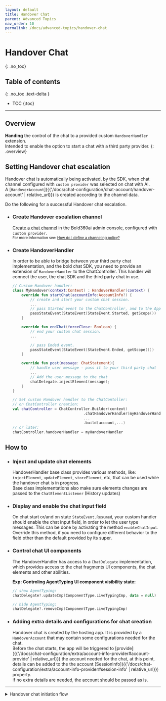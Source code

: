 ```yaml
---
layout: default
title: Handover Chat
parent: Advanced Topics
nav_order: 10
permalink: /docs/advanced-topics/handover-chat
---
```


# Handover Chat
{: .no_toc}


## Table of contents
{: .no_toc .text-delta }

- TOC
{:toc}

--- 

## Overview
**Handing** the control of the chat to a provided custom `HandoverHandler` extension.   
Intended to enable the option to start a chat with a third party provider. 
{: .overview}

## Setting Handover chat escalation
Handover chat is automatically being activated, by the SDK, when chat channel configured with `custom provider` was selected on chat with AI.   
A [`HandoverAccount`]({{'/docs/chat-configuration/chat-account/handover-account' | relative_url}}) is created according to the channel data.

Do the following for a successful Handover chat escalation.

- ### Create Handover escalation channel
    [Create a chat channel](https://developer.bold360.com/help/EN/Bold360API/Bold360API/c_use_ww_integration.html) in the Bold360ai admin console, configured with `custom provider`.   
    <sup>For more information see: [How do I define a channeling policy?](https://support.bold360.com/bold360/help/how-do-i-define-channeling-policy)</sup>


- ### Create HandoverHandler
    In order to be able to bridge between your third party chat implementation, and the bold chat SDK, you need to provide an extension of `HandoverHandler` to the ChatController. This handler will connect the user, the chat SDK and the third party  chat in use.

    ```kotlin
    // Custom Handover handler:
    class MyHandover(context:Context) : HandoverHandler(context) {
        override fun startChat(accountInfo:AccountInfo?) {
            // create and start your custom chat session.
            ...
            // pass Started event to the ChatController, and to the App.
            passStateEvent(StateEvent(StateEvent.Started, getScope())
        }

        override fun endChat(forceClose: Boolean) {
            // end your custom chat session.
            ...

            // pass Ended event.    
            passStateEvent(StateEvent(StateEvent.Ended, getScope()))
        }

        override fun post(message: ChatStatement){
            // handle user message - pass it to your third party chat
            ...
            // Add the user message to the chat
            chatDelegate.injectElement(message);
        }
    }

    // Set custon Handover handler to the ChatContoller:
    // on ChatController creation:
    val chatController = ChatController.Builder(context)
                                    .chatHandoverHandler(myHandoverHandler)
                                    ...
                                    .build(account,...)
    // or later:
    chatController.handoverHandler = myHandoverHandler                      
    ```


## How to

- ### Inject and update chat elements   
    HandoverHandler base class provides various methods, like: `injectElement`, `updateElement`, `storeElement`, etc, that can be used while the handover chat is in progress.   
    Base class implementations also make sure elements changes are passed to the `ChatElementListener` (History updates)

- ### Display and enable the chat input field
    On chat start or/and on state `StateEvent.Resumed`, your custom handler should enable the chat input field, in order to let the user type messages. This can be done by activating the method `enableChatInput`. Override this method, if you need to configure different behavior to the field other than the default provided by its super.

- ### Control chat UI components
    The HandoverHandler has access to a `ChatDelegate` implementation, which provides access to the chat fragments UI components, the chat elements and other abilities.   

    **Exp: Controling AgentTyping UI component visibility state:**
    ```kotlin
    // show AgentTyping:
    chatDelegate?.updateCmp(ComponentType.LiveTypingCmp, data = null)

    // hide AgentTyping:
    chatDelegate?.removeCmp(ComponentType.LiveTypingCmp)
    ```

- ### Adding extra details and configurations for chat creation
    Handover chat is created by the hosting app. It is provided by a `HandoverAccount` that may contain some configurations needed for the chat.   
    Before the chat starts, the app will be triggered to [provide]({{'/docs/chat-configuration/extra/account-info-provider#account-provide' | relative_url}}) the account needed for the chat, at this point, details can be added to the the account [SessionInfo]({{'/docs/chat-configuration/extra/account-info-provider#session-info' | relative_url}}) property.   
    If no extra details are needed, the account should be passed as is.

---

<details>
<summary>Handover chat initiation flow</summary>
add diagram here

</details>